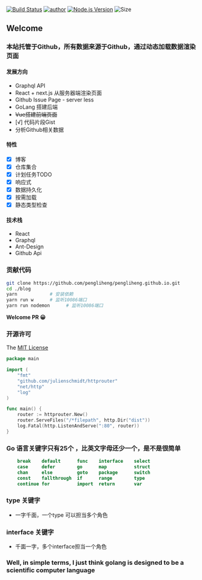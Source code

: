 [![Build Status](https://travis-ci.org/pengliheng/pengliheng.github.io.svg?branch=master)](https://travis-ci.org/pengliheng/pengliheng.github.io)
[![author](https://img.shields.io/badge/author-peng-blue.svg)](https://github.com/pengliheng/pengliheng.github.io)
[![Node.js Version](https://img.shields.io/badge/node.js-8.7.0-blue.svg)](http://nodejs.org/download)
![Size](https://github-size-badge.herokuapp.com/pengliheng/pengliheng.github.io.svg)


## Welcome

<!-- ![](https://i.loli.net/2017/10/24/59eed9ac20090.png) -->

### 本站托管于Github，所有数据来源于Github，通过动态加载数据渲染页面

#### 发展方向
- Graphql API
- React + next.js 从服务器端渲染页面
- Github Issue Page - server less
- GoLang 搭建后端
- ~~Vue搭建前端页面~~
- [√] 代码片段Gist
- 分析Github相关数据

#### 特性
- [x] 博客
- [x] 仓库集合
- [x] 计划任务TODO
- [x] 响应式
- [x] 数据持久化
- [x] 按需加载
- [x] 静态类型检查

#### 技术栈
- React
- Graphql
- Ant-Design
- Github Api

### 贡献代码

```bash
git clone https://github.com/pengliheng/pengliheng.github.io.git
cd ./blog
yarn            # 安装依赖
yarn run w      # 监听10086端口
yarn run nodemon      # 监听10086端口
```
**Welcome PR 😀**

### 开源许可

The [MIT License](https://github.com/axetroy/blog/blob/master/LICENSE)

```go
package main

import (
    "fmt"
    "github.com/julienschmidt/httprouter"
    "net/http"
    "log"
)

func main() {
	router := httprouter.New()
	router.ServeFiles("/*filepath", http.Dir("dist"))
    log.Fatal(http.ListenAndServe(":80", router))
}
```

### Go 语言关键字只有25个 ，比英文字母还少一个，是不是很简单
```go
    break    default      func    interface    select
    case     defer        go      map          struct
    chan     else         goto    package      switch
    const    fallthrough  if      range        type
    continue for          import  return       var
```

### type 关键字
- 一字千面，一个type 可以担当多个角色

### interface 关键字
- 千面一字，多个interface担当一个角色

### Well, in simple terms, I just think golang is designed to be a scientific computer language